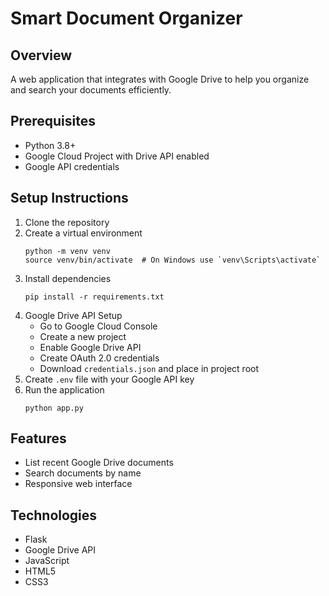 # Smart Document Organizer

## Overview

A web application that integrates with Google Drive to help you organize and search your documents efficiently.

## Prerequisites

* Python 3.8+
* Google Cloud Project with Drive API enabled
* Google API credentials

## Setup Instructions

1. Clone the repository
2. Create a virtual environment
   ```
   python -m venv venv
   source venv/bin/activate  # On Windows use `venv\Scripts\activate`
   ```
3. Install dependencies
   ```
   pip install -r requirements.txt
   ```
4. Google Drive API Setup
   * Go to Google Cloud Console
   * Create a new project
   * Enable Google Drive API
   * Create OAuth 2.0 credentials
   * Download `credentials.json` and place in project root
5. Create `.env` file with your Google API key
6. Run the application
   ```
   python app.py
   ```

## Features

* List recent Google Drive documents
* Search documents by name
* Responsive web interface

## Technologies

* Flask
* Google Drive API
* JavaScript
* HTML5
* CSS3
